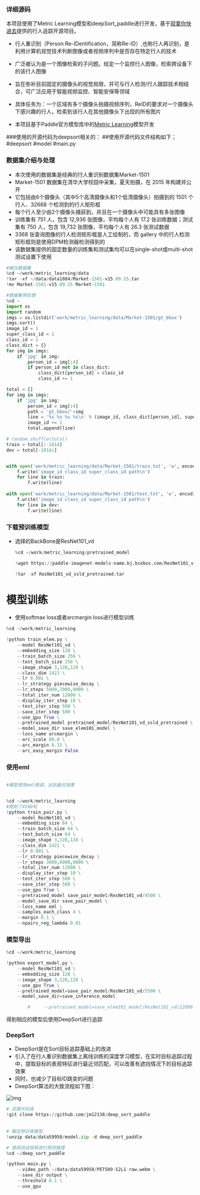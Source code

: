 ### 详细源码

本项目使用了Metric Learning模型和deepSort_paddle进行开发，基于[寂寞你快进去](https://aistudio.baidu.com/aistudio/personalcenter/thirdview/180581)提供的行人追踪开源项目。

- 行人重识别（Person Re-IDentification，简称Re-ID）,也称行人再识别，是利用计算机视觉技术判断图像或者视频序列中是否存在特定行人的技术
- 广泛被认为是一个图像检索的子问题。给定一个监控行人图像，检索跨设备下的该行人图像
- 旨在弥补目前固定的摄像头的视觉局限，并可与行人检测/行人跟踪技术相结合，可广泛应用于智能视频监控、智能安保等领域
- 具体任务为：一个区域有多个摄像头拍摄视频序列，ReID的要求对一个摄像头下感兴趣的行人，检索到该行人在其他摄像头下出现的所有图片

- 本项目基于Paddle官方模型库中的[Metric Learning](https://github.com/PaddlePaddle/models/tree/develop/PaddleCV/metric_learning)模型开发


###使用的开源代码为deepsort相关的：
##使用开源代码文件结构如下；
#deepsort
#model
#main.py



### **数据集介绍**与处理

- 本次使用的数据集是经典的行人重识别数据集Market-1501
- Market-1501 数据集在清华大学校园中采集，夏天拍摄，在 2015 年构建并公开
- 它包括由6个摄像头（其中5个高清摄像头和1个低清摄像头）拍摄到的 1501 个行人、32668 个检测到的行人矩形框
- 每个行人至少由2个摄像头捕获到，并且在一个摄像头中可能具有多张图像
- 训练集有 751 人，包含 12,936 张图像，平均每个人有 17.2 张训练数据；测试集有 750 人，包含 19,732 张图像，平均每个人有 26.3 张测试数据
- 3368 张查询图像的行人检测矩形框是人工绘制的，而 gallery 中的行人检测矩形框则是使用DPM检测器检测得到的
- 该数据集提供的固定数量的训练集和测试集均可以在single-shot或multi-shot测试设置下使用

```python
#解压数据集
%cd ~/work/metric_learning/data
!tar -xf ~/data/data1884/Market-1501-v15.09.15.tar
!mv Market-1501-v15.09.15 Market-1501

#数据集预处理
%cd ~
import os
import random
imgs = os.listdir('work/metric_learning/data/Market-1501/gt_bbox')
imgs.sort()
image_id = 1
super_class_id = 1
class_id = 1
class_dict = {}
for img in imgs:
    if 'jpg' in img:
        person_id = img[:4]
        if person_id not in class_dict:
            class_dict[person_id] = class_id
            class_id += 1

total = []
for img in imgs:
    if 'jpg' in img:
        person_id = img[:4]
        path = 'gt_bbox/'+img
        line = '%s %s %s %s\n' % (image_id, class_dict[person_id], super_class_id, path)
        image_id += 1
        total.append(line)

# random.shuffle(total)
train = total[:-1014]
dev = total[-1014:]


with open('work/metric_learning/data/Market-1501/train.txt', 'w', encoding='UTF-8') as f:
    f.write('image_id class_id super_class_id path\n')
    for line in train:
        f.write(line)
    
with open('work/metric_learning/data/Market-1501/test.txt', 'w', encoding='UTF-8') as f:
    f.write('image_id class_id super_class_id path\n')
    for line in dev:
        f.write(line)

```



### 下载预训练模型

- 选择的BackBone是ResNet101_vd

  ```python
  %cd ~/work/metric_learning/pretrained_model
  
  !wget https://paddle-imagenet-models-name.bj.bcebos.com/ResNet101_vd_ssld_pretrained.tar
  
  !tar -xf ResNet101_vd_ssld_pretrained.tar
  ```

  

# **模型训练**

- 使用softmax loss或者arcmargin loss进行模型训练

```python
%cd ~/work/metric_learning

!python train_elem.py \
    --model ResNet101_vd \
    --embedding_size 128 \
    --train_batch_size 256 \
    --test_batch_size 256 \
    --image_shape 3,128,128 \
    --class_dim 1421 \
    --lr 0.001 \
    --lr_strategy piecewise_decay \
    --lr_steps 5000,7000,9000 \
    --total_iter_num 12000 \
    --display_iter_step 10 \
    --test_iter_step 500 \
    --save_iter_step 500 \
    --use_gpu True \
    --pretrained_model pretrained_model/ResNet101_vd_ssld_pretrained \
    --model_save_dir save_elem101_model \
    --loss_name arcmargin \
    --arc_scale 80.0 \
    --arc_margin 0.15 \
    --arc_easy_margin False


```

### 使用eml

```python

#模型使用eml微调，达到最优效果


%cd ~/work/metric_learning
#跑到了4500轮
!python train_pair.py \
    --model ResNet101_vd \
    --embedding_size 64 \
    --train_batch_size 64 \
    --test_batch_size 64 \
    --image_shape 3,128,128 \
    --class_dim 1421 \
    --lr 0.001 \
    --lr_strategy piecewise_decay \
    --lr_steps 3000,6000,9000 \
    --total_iter_num 12000 \
    --display_iter_step 10 \
    --test_iter_step 500 \
    --save_iter_step 500 \
    --use_gpu True \
    --pretrained_model save_pair_model/ResNet101_vd/4500 \
    --model_save_dir save_pair_model \
    --loss_name eml \
    --samples_each_class 4 \
    --margin 0.1 \
    --npairs_reg_lambda 0.01
```



### 模型导出

```python
%cd ~/work/metric_learning

!python export_model.py \
    --model ResNet101_vd \
    --embedding_size 128 \
    --image_shape 3,128,128 \
    --use_gpu True \
    --pretrained_model=save_pair_model/ResNet101_vd/5500 \
    --model_save_dir=save_inference_model

        #     --pretrained_model=save_elem101_model/ResNet101_vd/12000 \

```



得到相应的模型后使用DeepSort进行追踪



### **DeepSort**

- DeepSort是在Sort目标追踪基础上的改进
- 引入了在行人重识别数据集上离线训练的深度学习模型，在实时目标追踪过程中，提取目标的表观特征进行最近邻匹配，可以改善有遮挡情况下的目标追踪效果
- 同时，也减少了目标ID跳变的问题
- DeepSort算法的大致流程如下图：

![img](https://ai-studio-static-online.cdn.bcebos.com/09635b7b0084477d9652ca1f77c9bedee52509ce178b4ce693f6941ec2f62246)

```python
# 克隆代码库
!git clone https://github.com/jm12138/deep_sort_paddle 
    
    
# 解压预训练模型
!unzip data/data59950/model.zip -d deep_sort_paddle

# 使用测试视频进行预测推理
%cd ~/deep_sort_paddle

!python main.py \
    --video_path ~/data/data59950/PETS09-S2L1-raw.webm \
    --save_dir output \
    --threshold 0.1 \
    --use_gpu
```

